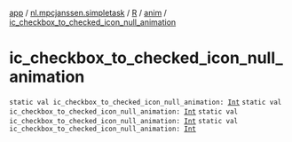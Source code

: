 [app](../../../index.md) / [nl.mpcjanssen.simpletask](../../index.md) / [R](../index.md) / [anim](index.md) / [ic_checkbox_to_checked_icon_null_animation](.)

# ic_checkbox_to_checked_icon_null_animation

`static val ic_checkbox_to_checked_icon_null_animation: `[`Int`](https://kotlinlang.org/api/latest/jvm/stdlib/kotlin/-int/index.html)
`static val ic_checkbox_to_checked_icon_null_animation: `[`Int`](https://kotlinlang.org/api/latest/jvm/stdlib/kotlin/-int/index.html)
`static val ic_checkbox_to_checked_icon_null_animation: `[`Int`](https://kotlinlang.org/api/latest/jvm/stdlib/kotlin/-int/index.html)
`static val ic_checkbox_to_checked_icon_null_animation: `[`Int`](https://kotlinlang.org/api/latest/jvm/stdlib/kotlin/-int/index.html)
